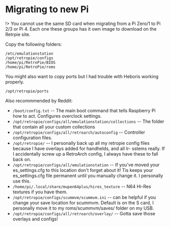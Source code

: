 # Migrating to new Pi

!> You cannot use the same SD card when migrating from a Pi Zero/1 to Pi 2/3 or Pi 4. Each one these groups has it own image to download on the Retrpie site. 

Copy the following folders:

```
/etc/emulationstation  
/opt/retropie/configs  
/home/pi/RetroPie/BIOS  
/home/pi/RetroPie/roms 
```

You might also want to copy ports but I had trouble with Heboris working properly.

```
/opt/retropie/ports
```

Also recommmended by Reddit:

- `/boot/config.txt` -- The main boot command that tells Raspberry Pi how to act. Configures overclock settings.
- `/opt/retropie/configs/all/emulationstation/collections` -- The folder that contain all your custom collections
- `/opt/retropie/configs/all/retroarch/autoconfig` -- Controller configuration files.
- `/opt/retropie/` -- I personally back up all my retropie config files because I have overlays added for handhelds, and all lr- sstems really. If I accidentally screw up a RetroArch config, I always have these to fall back on.
- `/opt/retropie/configs/all/emulationstation` -- If you've moved your es_settings.cfg to this location don't forget about it! Tis keeps your es_settings.cfg file permanent until you manually change it. I personally use this.
- `/home/pi/.local/share/mupen64plus/hires_texture` -- N64 Hi-Res textures if you have them.
- `/opt/retropie/configs/scummvm/scummvm.ini` -- can be helpful if you change your save location for scummvm. Default is on the S card, I personally move it to my roms/scummvm/saves/ folder on my USB.
- `/opt/retropie/configs/all/retroarch/overlay/` -- Gotta save those overlays and configs!